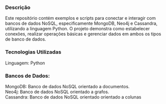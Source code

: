 ### Descrição

Este repositório contém exemplos e scripts para conectar e interagir com bancos de dados NoSQL, especificamente MongoDB, Neo4j e Cassandra, utilizando a linguagem Python. O projeto demonstra como estabelecer conexões, realizar operações básicas e gerenciar dados em ambos os tipos de banco de dados.

### Tecnologias Utilizadas
Linguagem: Python <br>

### Bancos de Dados: 
MongoDB: Banco de dados NoSQL orientado a documentos. <br>
Neo4j: Banco de dados NoSQL orientado a grafos.<br>
Cassandra: Banco de dados NoSQL orientado orientado a colunas<br>
